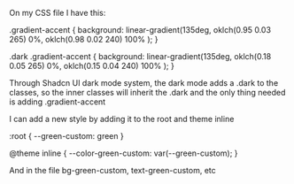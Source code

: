 On my CSS file I have this:

.gradient-accent {
  background: linear-gradient(135deg, 
    oklch(0.95 0.03 265) 0%,
    oklch(0.98 0.02 240) 100%
  );
}

.dark .gradient-accent {
  background: linear-gradient(135deg, 
    oklch(0.18 0.05 265) 0%,
    oklch(0.15 0.04 240) 100%
  );
}

Through Shadcn UI dark mode system, the dark mode adds a .dark to the classes, so the inner classes will
inherit the .dark and the only thing needed is adding .gradient-accent

I can add a new style by adding it to the root and theme inline

:root {
  --green-custom: green
}

@theme inline {
  --color-green-custom: var(--green-custom);
}

And in the file
bg-green-custom, text-green-custom, etc